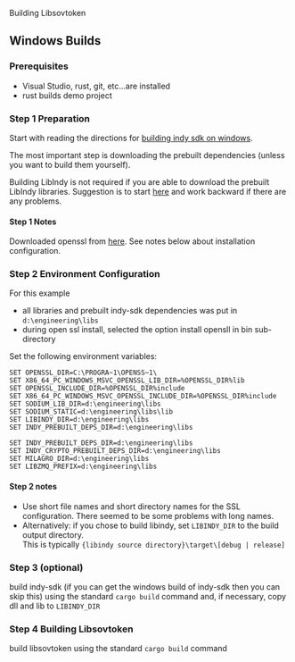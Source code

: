 Building Libsovtoken


## Windows Builds
### Prerequisites
- Visual Studio, rust, git, etc...are installed
- rust builds demo project


### Step 1 Preparation 
Start with reading the directions for [building indy sdk on windows](https://github.com/hyperledger/indy-sdk/blob/master/docs/build-guides/windows-build.md).

The most important step is downloading the prebuilt dependencies (unless you want to build them yourself).

Building LibIndy is not required if you are able to download the prebuilt LibIndy libraries.  Suggestion is to start [here](https://github.com/hyperledger/indy-sdk/blob/master/docs/build-guides/windows-build.md#build) and work backward if there are any problems.

#### Step 1 Notes
Downloaded openssl from [here](https://slproweb.com/products/Win32OpenSSL.html).  See notes below about installation configuration.


### Step 2 Environment Configuration
For this example
- all libraries and prebuilt indy-sdk dependencies was put in `d:\engineering\libs`
- during open ssl install, selected the option install opensll in bin sub-directory

Set the following environment variables:
```
SET OPENSSL_DIR=C:\PROGRA~1\OPENSS~1\
SET X86_64_PC_WINDOWS_MSVC_OPENSSL_LIB_DIR=%OPENSSL_DIR%lib
SET OPENSSL_INCLUDE_DIR=%OPENSSL_DIR%include
SET X86_64_PC_WINDOWS_MSVC_OPENSSL_INCLUDE_DIR=%OPENSSL_DIR%include
SET SODIUM_LIB_DIR=d:\engineering\libs
SET SODIUM_STATIC=d:\engineering\libs\lib
SET LIBINDY_DIR=d:\engineering\libs
SET INDY_PREBUILT_DEPS_DIR=d:\engineering\libs

SET INDY_PREBUILT_DEPS_DIR=d:\engineering\libs
SET INDY_CRYPTO_PREBUILT_DEPS_DIR=d:\engineering\libs
SET MILAGRO_DIR=d:\engineering\libs
SET LIBZMQ_PREFIX=d:\engineering\libs
```

#### Step 2 notes
- Use short file names and short directory names for the SSL configuration.  There seemed to be some problems with long names.
- Alternatively:  if you chose to build libindy, set `LIBINDY_DIR` to the build output directory.  
This is typically `{libindy source directory}\target\[debug | release]`

### Step 3 (optional)
build indy-sdk (if you can get the windows build of indy-sdk then you can skip this) using the standard `cargo build` command and, 
if necessary, copy dll and lib to `LIBINDY_DIR`

### Step 4 Building Libsovtoken
build libsovtoken using the standard `cargo build` command
